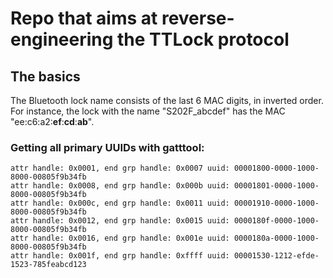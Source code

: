 # Repo that aims at reverse-engineering the TTLock protocol

## The basics

The Bluetooth lock name consists of the last 6 MAC digits, in inverted order. For instance, the lock with the name "S202F_abcdef" has the MAC "ee:c6:a2:**ef**:**cd**:**ab**".

### Getting all primary UUIDs with gatttool:

```
attr handle: 0x0001, end grp handle: 0x0007 uuid: 00001800-0000-1000-8000-00805f9b34fb
attr handle: 0x0008, end grp handle: 0x000b uuid: 00001801-0000-1000-8000-00805f9b34fb
attr handle: 0x000c, end grp handle: 0x0011 uuid: 00001910-0000-1000-8000-00805f9b34fb
attr handle: 0x0012, end grp handle: 0x0015 uuid: 0000180f-0000-1000-8000-00805f9b34fb
attr handle: 0x0016, end grp handle: 0x001e uuid: 0000180a-0000-1000-8000-00805f9b34fb
attr handle: 0x001f, end grp handle: 0xffff uuid: 00001530-1212-efde-1523-785feabcd123
```
